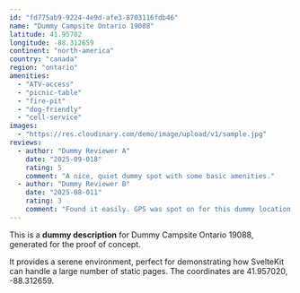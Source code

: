 ```yaml
---
id: "fd775ab9-9224-4e9d-afe3-8703116fdb46"
name: "Dummy Campsite Ontario 19088"
latitude: 41.95702
longitude: -88.312659
continent: "north-america"
country: "canada"
region: "ontario"
amenities:
  - "ATV-access"
  - "picnic-table"
  - "fire-pit"
  - "dog-friendly"
  - "cell-service"
images:
  - "https://res.cloudinary.com/demo/image/upload/v1/sample.jpg"
reviews:
  - author: "Dummy Reviewer A"
    date: "2025-09-018"
    rating: 5
    comment: "A nice, quiet dummy spot with some basic amenities."
  - author: "Dummy Reviewer B"
    date: "2025-08-011"
    rating: 3
    comment: "Found it easily. GPS was spot on for this dummy location."
---
```


This is a **dummy description** for Dummy Campsite Ontario 19088, generated for the proof of concept.

It provides a serene environment, perfect for demonstrating how SvelteKit can handle a large number of static pages. The coordinates are 41.957020, -88.312659.
